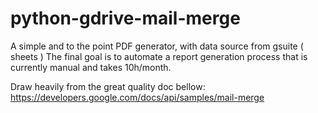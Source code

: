 # python-gdrive-mail-merge
A simple and to the point PDF generator, with data source from gsuite ( sheets ) 
The final goal is to automate a report generation process that is currently manual and takes 10h/month.

Draw heavily from the great quality doc bellow:
https://developers.google.com/docs/api/samples/mail-merge

